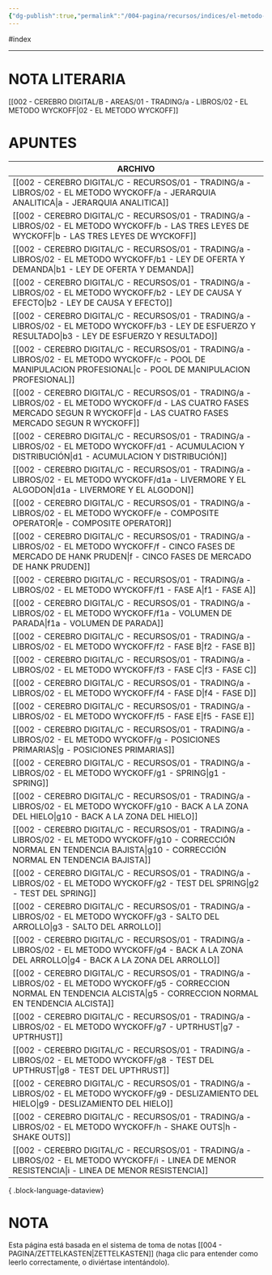 ```yaml
---
{"dg-publish":true,"permalink":"/004-pagina/recursos/indices/el-metodo-wyckoff/"}
---
```


#index

---

# NOTA LITERARIA
[[002 - CEREBRO DIGITAL/B - AREAS/01 - TRADING/a - LIBROS/02 - EL METODO WYCKOFF\|02 - EL METODO WYCKOFF]]

# APUNTES
| ARCHIVO                                                                                                                                                                             |
| ----------------------------------------------------------------------------------------------------------------------------------------------------------------------------------- |
| [[002 - CEREBRO DIGITAL/C - RECURSOS/01 - TRADING/a - LIBROS/02 - EL METODO WYCKOFF/a - JERARQUIA ANALITICA\|a - JERARQUIA ANALITICA]]                                           |
| [[002 - CEREBRO DIGITAL/C - RECURSOS/01 - TRADING/a - LIBROS/02 - EL METODO WYCKOFF/b - LAS TRES LEYES DE WYCKOFF\|b - LAS TRES LEYES DE WYCKOFF]]                               |
| [[002 - CEREBRO DIGITAL/C - RECURSOS/01 - TRADING/a - LIBROS/02 - EL METODO WYCKOFF/b1 - LEY DE OFERTA Y DEMANDA\|b1 - LEY DE OFERTA Y DEMANDA]]                                 |
| [[002 - CEREBRO DIGITAL/C - RECURSOS/01 - TRADING/a - LIBROS/02 - EL METODO WYCKOFF/b2 - LEY DE CAUSA Y EFECTO\|b2 - LEY DE CAUSA Y EFECTO]]                                     |
| [[002 - CEREBRO DIGITAL/C - RECURSOS/01 - TRADING/a - LIBROS/02 - EL METODO WYCKOFF/b3 - LEY DE ESFUERZO Y RESULTADO\|b3 - LEY DE ESFUERZO Y RESULTADO]]                         |
| [[002 - CEREBRO DIGITAL/C - RECURSOS/01 - TRADING/a - LIBROS/02 - EL METODO WYCKOFF/c - POOL DE MANIPULACION PROFESIONAL\|c - POOL DE MANIPULACION PROFESIONAL]]                 |
| [[002 - CEREBRO DIGITAL/C - RECURSOS/01 - TRADING/a - LIBROS/02 - EL METODO WYCKOFF/d - LAS CUATRO FASES MERCADO SEGUN R WYCKOFF\|d - LAS CUATRO FASES MERCADO SEGUN R WYCKOFF]] |
| [[002 - CEREBRO DIGITAL/C - RECURSOS/01 - TRADING/a - LIBROS/02 - EL METODO WYCKOFF/d1 - ACUMULACION Y DISTRIBUCIÓN\|d1 - ACUMULACION Y DISTRIBUCIÓN]]                           |
| [[002 - CEREBRO DIGITAL/C - RECURSOS/01 - TRADING/a - LIBROS/02 - EL METODO WYCKOFF/d1a - LIVERMORE Y EL ALGODON\|d1a - LIVERMORE Y EL ALGODON]]                                 |
| [[002 - CEREBRO DIGITAL/C - RECURSOS/01 - TRADING/a - LIBROS/02 - EL METODO WYCKOFF/e - COMPOSITE OPERATOR\|e - COMPOSITE OPERATOR]]                                             |
| [[002 - CEREBRO DIGITAL/C - RECURSOS/01 - TRADING/a - LIBROS/02 - EL METODO WYCKOFF/f - CINCO FASES DE MERCADO DE HANK PRUDEN\|f - CINCO FASES DE MERCADO DE HANK PRUDEN]]       |
| [[002 - CEREBRO DIGITAL/C - RECURSOS/01 - TRADING/a - LIBROS/02 - EL METODO WYCKOFF/f1 - FASE A\|f1 - FASE A]]                                                                   |
| [[002 - CEREBRO DIGITAL/C - RECURSOS/01 - TRADING/a - LIBROS/02 - EL METODO WYCKOFF/f1a - VOLUMEN DE PARADA\|f1a - VOLUMEN DE PARADA]]                                           |
| [[002 - CEREBRO DIGITAL/C - RECURSOS/01 - TRADING/a - LIBROS/02 - EL METODO WYCKOFF/f2 - FASE B\|f2 - FASE B]]                                                                   |
| [[002 - CEREBRO DIGITAL/C - RECURSOS/01 - TRADING/a - LIBROS/02 - EL METODO WYCKOFF/f3 - FASE C\|f3 - FASE C]]                                                                   |
| [[002 - CEREBRO DIGITAL/C - RECURSOS/01 - TRADING/a - LIBROS/02 - EL METODO WYCKOFF/f4 - FASE D\|f4 - FASE D]]                                                                   |
| [[002 - CEREBRO DIGITAL/C - RECURSOS/01 - TRADING/a - LIBROS/02 - EL METODO WYCKOFF/f5 - FASE E\|f5 - FASE E]]                                                                   |
| [[002 - CEREBRO DIGITAL/C - RECURSOS/01 - TRADING/a - LIBROS/02 - EL METODO WYCKOFF/g - POSICIONES PRIMARIAS\|g - POSICIONES PRIMARIAS]]                                         |
| [[002 - CEREBRO DIGITAL/C - RECURSOS/01 - TRADING/a - LIBROS/02 - EL METODO WYCKOFF/g1 - SPRING\|g1 - SPRING]]                                                                   |
| [[002 - CEREBRO DIGITAL/C - RECURSOS/01 - TRADING/a - LIBROS/02 - EL METODO WYCKOFF/g10 - BACK A LA ZONA DEL HIELO\|g10 - BACK A LA ZONA DEL HIELO]]                             |
| [[002 - CEREBRO DIGITAL/C - RECURSOS/01 - TRADING/a - LIBROS/02 - EL METODO WYCKOFF/g10 - CORRECCIÓN NORMAL EN TENDENCIA BAJISTA\|g10 - CORRECCIÓN NORMAL EN TENDENCIA BAJISTA]] |
| [[002 - CEREBRO DIGITAL/C - RECURSOS/01 - TRADING/a - LIBROS/02 - EL METODO WYCKOFF/g2 - TEST DEL SPRING\|g2 - TEST DEL SPRING]]                                                 |
| [[002 - CEREBRO DIGITAL/C - RECURSOS/01 - TRADING/a - LIBROS/02 - EL METODO WYCKOFF/g3 - SALTO DEL ARROLLO\|g3 - SALTO DEL ARROLLO]]                                             |
| [[002 - CEREBRO DIGITAL/C - RECURSOS/01 - TRADING/a - LIBROS/02 - EL METODO WYCKOFF/g4 - BACK A LA ZONA DEL ARROLLO\|g4 - BACK A LA ZONA DEL ARROLLO]]                           |
| [[002 - CEREBRO DIGITAL/C - RECURSOS/01 - TRADING/a - LIBROS/02 - EL METODO WYCKOFF/g5 - CORRECCION NORMAL EN TENDENCIA ALCISTA\|g5 - CORRECCION NORMAL EN TENDENCIA ALCISTA]]   |
| [[002 - CEREBRO DIGITAL/C - RECURSOS/01 - TRADING/a - LIBROS/02 - EL METODO WYCKOFF/g7 - UPTRHUST\|g7 - UPTRHUST]]                                                               |
| [[002 - CEREBRO DIGITAL/C - RECURSOS/01 - TRADING/a - LIBROS/02 - EL METODO WYCKOFF/g8 - TEST DEL UPTHRUST\|g8 - TEST DEL UPTHRUST]]                                             |
| [[002 - CEREBRO DIGITAL/C - RECURSOS/01 - TRADING/a - LIBROS/02 - EL METODO WYCKOFF/g9 - DESLIZAMIENTO DEL HIELO\|g9 - DESLIZAMIENTO DEL HIELO]]                                 |
| [[002 - CEREBRO DIGITAL/C - RECURSOS/01 - TRADING/a - LIBROS/02 - EL METODO WYCKOFF/h - SHAKE OUTS\|h - SHAKE OUTS]]                                                             |
| [[002 - CEREBRO DIGITAL/C - RECURSOS/01 - TRADING/a - LIBROS/02 - EL METODO WYCKOFF/i - LINEA DE MENOR RESISTENCIA\|i - LINEA DE MENOR RESISTENCIA]]                             |

{ .block-language-dataview}

# NOTA
Esta página está basada en el sistema de toma de notas [[004 - PAGINA/ZETTELKASTEN\|ZETTELKASTEN]] (haga clic para entender como leerlo correctamente, o diviértase intentándolo).